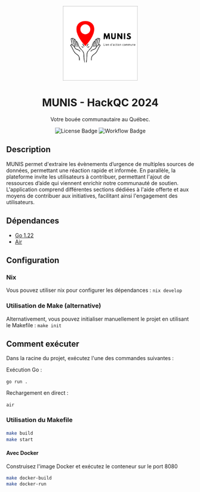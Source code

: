 <p align="center">
  <img src="img/logo_munis.png" alt="MUNIS Logo" width="200"/>
</p>

<h1 align="center">MUNIS - HackQC 2024</h1>
<p align="center">Votre bouée communautaire au Québec.</p>

<p align="center">
  <img src="https://img.shields.io/badge/license-MIT-green.svg" alt="License Badge"/>
  <img src="https://github.com/ClubCedille/hackqc2024/actions/workflows/main.yml/badge.svg" alt="Workflow Badge"/>
</p>

## Description

MUNIS permet d'extraire les évènements d’urgence de multiples sources de données, permettant une réaction rapide et informée. En parallèle, la plateforme invite les utilisateurs à contribuer, permettant l'ajout de ressources d’aide qui viennent enrichir notre communauté de soutien. L'application comprend différentes sections dédiées à l'aide offerte et aux moyens de contribuer aux initiatives, facilitant ainsi l'engagement des utilisateurs.

## Dépendances

- [Go 1.22](https://go.dev/doc/install)
- [Air](https://github.com/cosmtrek/air)

## Configuration

### Nix

Vous pouvez utiliser nix pour configurer les dépendances : `nix develop`

### Utilisation de Make (alternative)

Alternativement, vous pouvez initialiser manuellement le projet en utilisant le Makefile : `make init`

## Comment exécuter

Dans la racine du projet, exécutez l'une des commandes suivantes :

Exécution Go :

`go run .`

Rechargement en direct :

`air`

### Utilisation du Makefile

```bash
make build
make start
```

#### Avec Docker

Construisez l'image Docker et exécutez le conteneur sur le port 8080

```bash
make docker-build
make docker-run
```
